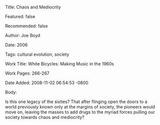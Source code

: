 Title: Chaos and Mediocrity

Featured: false

Recommended: false

Author: Joe Boyd

Date: 2006

Tags: cultural evolution, society

Work Title: White Bicycles: Making Music in the 1960s

Work Pages:  266-267

Date Added: 2008-11-02 06:54:53 -0800

Body:

Is this one legacy of the sixties? That after flinging open the doors to a world previously known only at the margins of society, the pioneers would move on, leaving the masses to add drugs to the myriad forces pulling our society towards chaos and mediocrity?


